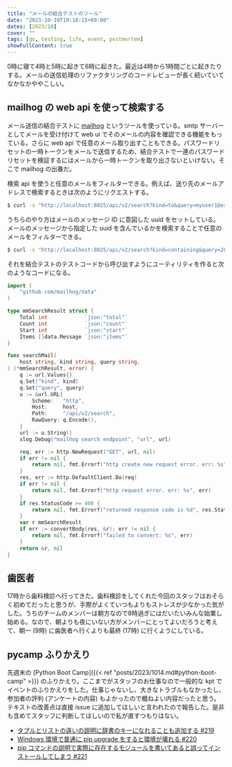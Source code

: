 ```yaml
---
title: "メールの結合テストのツール"
date: "2023-10-19T19:18:15+09:00"
dates: [2023/10]
cover: ""
tags: [go, testing, life, event, postmortem]
showFullContent: true
---
```


0時に寝て4時と5時に起きて6時に起きた。最近は4時から1時間ごとに起きたりする。メールの送信処理のリファクタリングのコードレビューが長く続いていてなかなかややこしい。

## mailhog の web api を使って検索する

メール送信の結合テストに [mailhog](https://github.com/mailhog) というツールを使っている。smtp サーバーとしてメールを受け付けて web ui でそのメールの内容を確認できる機能をもっている。さらに web api で任意のメール取り出すこともできる。パスワードリセットの一時トークンをメールで送信するため、結合テストで一連のパスワードリセットを検証するにはメールから一時トークンを取り出さないといけない。そこで mailhog の出番だ。


検索 api を使うと任意のメールをフィルターできる。例えば、送り先のメールアドレスで検索するときは次のようにリクエストする。

```bash
$ curl -s "http://localhost:8025/api/v2/search?kind=to&query=myuser1@example.com" | jq .
```

うちらのやり方はメールのメッセージ ID に意図した uuid をセットしている。メールのメッセージから指定した uuid を含んでいるかを検索することで任意のメールをフィルターできる。

```bash
$ curl -s "http://localhost:8025/api/v2/search?kind=containing&query=28c9391f-25a5-4a8f-9035-7b8d5ac2d0f4" | jq .
```

それを結合テストのテストコードから呼び出すようにユーティリティを作ると次のようなコードになる。

```go
import (
	"github.com/mailhog/data"
)

type mmSearchResult struct {
	Total int            `json:"total"`
	Count int            `json:"count"`
	Start int            `json:"start"`
	Items []data.Message `json:"items"`
}

func searchMail(
	host string, kind string, query string,
) (*mmSearchResult, error) {
	q := url.Values{}
	q.Set("kind", kind)
	q.Set("query", query)
	u := &url.URL{
		Scheme:   "http",
		Host:     host,
		Path:     "/api/v2/search",
		RawQuery: q.Encode(),
	}
	url := u.String()
	slog.Debug("mailhog search endpoint", "url", url)

	req, err := http.NewRequest("GET", url, nil)
	if err != nil {
		return nil, fmt.Errorf("http create new request error. err: %s", err)
	}
	res, err := http.DefaultClient.Do(req)
	if err != nil {
		return nil, fmt.Errorf("http request error. err: %s", err)
	}
	if res.StatusCode >= 400 {
		return nil, fmt.Errorf("returned response code is %d", res.StatusCode)
	}
	var r mmSearchResult
	if err := convertBody(res, &r); err != nil {
		return nil, fmt.Errorf("failed to convert: %s", err)
	}
	return &r, nil
}
```

## 歯医者

17時から歯科検診へ行ってきた。歯科検診をしてくれた今回のスタッフはおそらく初めてだったと思うが、手際がよくていつもよりもストレスが少なかった気がした。うちのチームのメンバーは朝方なので8時過ぎにはだいたいみんな始業し始める。なので、朝よりも夜にいない方がメンバーにとってよいだろうと考えて、朝一 (9時) に歯医者へ行くよりも最終 (17時) に行くようにしている。

## pycamp ふりかえり

先週末の [Python Boot Camp]({{< ref "posts/2023/1014.md#python-boot-camp" >}}) のふりかえり。ここまでがスタッフのお仕事なので一般的な kpt でイベントのふりかえりをした。仕事じゃないし、大きなトラブルもなかったし、参加者の評判 (アンケートの内容) もよかったので概ねよい内容だったと思う。テキストの改善点は直接 issue に追加してほしいと言われたので報告した。是非も含めてスタッフに判断してほしいので私が直すつもりはない。

* [タプルとリストの違いの説明に辞書のキーになれることも追加する #219](https://github.com/pyconjp/pycamp.pycon.jp/issues/219)
* [Windows 環境で普通に pip upgrade をすると環境が壊れる #220](https://github.com/pyconjp/pycamp.pycon.jp/issues/220)
* [pip コマンドの説明で実際に存在するモジュールを書いてあると誤ってインストールしてしまう #221](https://github.com/pyconjp/pycamp.pycon.jp/issues/221)
